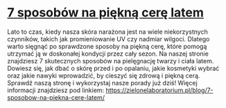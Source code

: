 # [7 sposobów na piękną cerę latem](https://zielonelaboratorium.pl/blog/7-sposobow-na-piekna-cere-latem/)

Lato to czas, kiedy nasza skóra narażona jest na wiele niekorzystnych czynników, takich jak promieniowanie UV czy nadmiar wilgoci. Dlatego warto sięgnąć po sprawdzone sposoby na piękną cerę, które pomogą utrzymać ją w doskonałej kondycji przez cały sezon. Na naszej stronie znajdziesz 7 skutecznych sposobów na pielęgnację twarzy i ciała latem. Dowiesz się, jak dbać o skórę przed i po opalaniu, jakie kosmetyki wybrać oraz jakie nawyki wprowadzić, by cieszyć się zdrową i piękną cerą. Sprawdź naszą stronę i wykorzystaj nasze porady już dziś! Więcej informacji znajdziesz pod linkiem: https://zielonelaboratorium.pl/blog/7-sposobow-na-piekna-cere-latem/